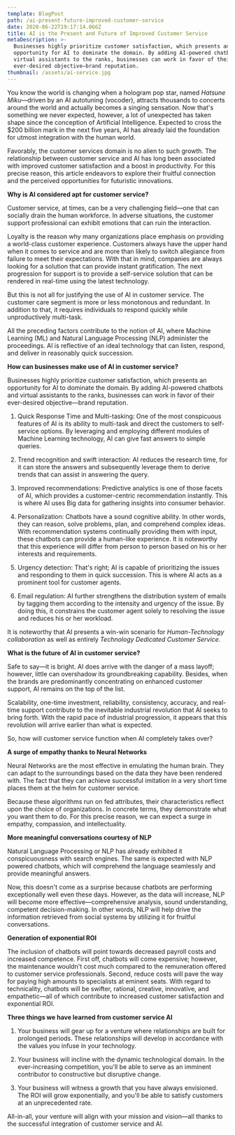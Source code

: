 ```yaml
---
template: BlogPost
path: /ai-present-future-improved-customer-service
date: 2020-06-22T19:17:14.066Z
title: AI is the Present and Future of Improved Customer Service
metaDescription: >-
  Businesses highly prioritize customer satisfaction, which presents an
  opportunity for AI to dominate the domain. By adding AI-powered chatbots and
  virtual assistants to the ranks, businesses can work in favor of their
  ever-desired objective—brand reputation.
thumbnail: /assets/ai-service.jpg
---
```


<!--
<html>
<head>
<head>
<body> -->

You know the world is changing when a hologram pop star, named <i>Hatsune Miku</i>—driven by an AI autotuning (vocoder), attracts thousands to concerts around the world and actually becomes a singing sensation. Now that's something we never expected, however, a lot of unexpected has taken shape since the conception of Artificial Intelligence. Expected to cross the \$200 billion mark in the next five years, AI has already laid the foundation for utmost integration with the human world.

Favorably, the customer services domain is no alien to such growth. The relationship between customer service and AI has long been associated with improved customer satisfaction and a boost in productivity. For this precise reason, this article endeavors to explore their fruitful connection and the perceived opportunities for futuristic innovations.

<b>Why is AI considered apt for customer service?
</b>

Customer service, at times, can be a very challenging field—one that can socially drain the human workforce. In adverse situations, the customer support professional can exhibit emotions that can ruin the interaction.

Loyalty is the reason why many organizations place emphasis on providing a world-class customer experience. Customers always have the upper hand when it comes to service and are more than likely to switch allegiance from failure to meet their expectations. With that in mind, companies are always looking for a solution that can provide instant gratification. The next progression for support is to provide a self-service solution that can be rendered in real-time using the latest technology.

But this is not all for justifying the use of AI in customer service. The customer care segment is more or less monotonous and redundant. In addition to that, it requires individuals to respond quickly while unproductively multi-task.

All the preceding factors contribute to the notion of AI, where Machine Learning (ML) and Natural Language Processing (NLP) administer the proceedings. AI is reflective of an ideal technology that can listen, respond, and deliver in reasonably quick succession.

<b>How can businesses make use of AI in customer service?
</b>

Businesses highly prioritize customer satisfaction, which presents an opportunity for AI to dominate the domain. By adding AI-powered chatbots and virtual assistants to the ranks, businesses can work in favor of their ever-desired objective—brand reputation.

1. Quick Response Time and Multi-tasking: One of the most conspicuous features of AI is its ability to multi-task and direct the customers to self-service options. By leveraging and employing different modules of Machine Learning technology, AI can give fast answers to simple queries.

2. Trend recognition and swift interaction: AI reduces the research time, for it can store the answers and subsequently leverage them to derive trends that can assist in answering the query.

3. Improved recommendations: Predictive analytics is one of those facets of AI, which provides a customer-centric recommendation instantly. This is where AI uses Big data for gathering insights into consumer behavior.

4. Personalization: Chatbots have a sound cognitive ability. In other words, they can reason, solve problems, plan, and comprehend complex ideas. With recommendation systems continually providing them with input, these chatbots can provide a human-like experience. It is noteworthy that this experience will differ from person to person based on his or her interests and requirements.

5. Urgency detection: That's right; AI is capable of prioritizing the issues and responding to them in quick succession. This is where AI acts as a prominent tool for customer agents.

6. Email regulation: AI further strengthens the distribution system of emails by tagging them according to the intensity and urgency of the issue. By doing this, it constrains the customer agent solely to resolving the issue and reduces his or her workload.

It is noteworthy that AI presents a win-win scenario for <i>Human-Technology collaboration</i> as well as entirely <i>Technology Dedicated Customer Service.</i>

<b>What is the future of AI in customer service?
</b>

Safe to say—it is bright. AI does arrive with the danger of a mass layoff; however, little can overshadow its groundbreaking capability. Besides, when the brands are predominantly concentrating on enhanced customer support, AI remains on the top of the list.

Scalability, one-time investment, reliability, consistency, accuracy, and real-time support contribute to the inevitable industrial revolution that AI seeks to bring forth. With the rapid pace of industrial progression, it appears that this revolution will arrive earlier than what is expected.

So, how will customer service function when AI completely takes over?

<b>A surge of empathy thanks to Neural Networks
</b>

Neural Networks are the most effective in emulating the human brain. They can adapt to the surroundings based on the data they have been rendered with. The fact that they can achieve successful imitation in a very short time places them at the helm for customer service.

Because these algorithms run on fed attributes, their characteristics reflect upon the choice of organizations. In concrete terms, they demonstrate what you want them to do. For this precise reason, we can expect a surge in empathy, compassion, and intellectuality.

<b>More meaningful conversations courtesy of NLP
</b>

Natural Language Processing or NLP has already exhibited it conspicuousness with search engines. The same is expected with NLP powered chatbots, which will comprehend the language seamlessly and provide meaningful answers.

Now, this doesn't come as a surprise because chatbots are performing exceptionally well even these days. However, as the data will increase, NLP will become more effective—comprehensive analysis, sound understanding, competent decision-making. In other words, NLP will help drive the information retrieved from social systems by utilizing it for fruitful conversations.

<b>Generation of exponential ROI</b>

The inclusion of chatbots will point towards decreased payroll costs and increased competence. First off, chatbots will come expensive; however, the maintenance wouldn't cost much compared to the remuneration offered to customer service professionals. Second, reduce costs will pave the way for paying high amounts to specialists at eminent seats.
With regard to technicality, chatbots will be swifter, rational, creative, innovative, and empathetic—all of which contribute to increased customer satisfaction and exponential ROI.

<b>Three things we have learned from customer service AI
</b>

1. Your business will gear up for a venture where relationships are built for prolonged periods. These relationships will develop in accordance with the values you infuse in your technology.

2. Your business will incline with the dynamic technological domain. In the ever-increasing competition, you'll be able to serve as an imminent contributor to constructive but disruptive change.

3. Your business will witness a growth that you have always envisioned. The ROI will grow exponentially, and you'll be able to satisfy customers at an unprecedented rate.

All-in-all, your venture will align with your mission and vision—all thanks to the successful integration of customer service and AI.

<!-- Go to www.addthis.com/dashboard to customize your tools -->
 <!-- <div class="addthis_toolbox addthis_default_style addthis_32x32_style">
           <a className="addthis_button_facebook"></a>
      <a className="addthis_button_twitter"></a>
      <a className="addthis_button_email"></a>
      <a className="addthis_button_linkedin"></a>
      <a className="addthis_button_instagram"></a>
          <a className="addthis_button_compact"></a>
        </div>
<script type="text/javascript" src="//s7.addthis.com/js/300/addthis_widget.js#pubid=ra-5ef11b51dc41ef48"></script>
</body>
</html> -->
